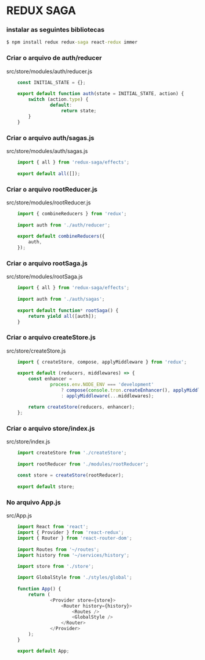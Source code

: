 # REDUX SAGA

### instalar as seguintes bibliotecas

```cmd 
$ npm install redux redux-saga react-redux immer
```

### Criar o arquivo de auth/reducer
src/store/modules/auth/reducer.js
```js
	const INITIAL_STATE = {};
	
	export default function auth(state = INITIAL_STATE, action) {
  		switch (action.type) {
    			default:
      				return state;
  		}
	}
```

### Criar o arquivo auth/sagas.js
src/store/modules/auth/sagas.js
```js
	import { all } from 'redux-saga/effects';
	
	export default all([]);
```

### Criar o arquivo rootReducer.js
src/store/modules/rootReducer.js
```js
	import { combineReducers } from 'redux';
	
	import auth from './auth/reducer';
	
	export default combineReducers({
  		auth,
	});
```

### Criar o arquivo rootSaga.js
src/store/modules/rootSaga.js
```js
	import { all } from 'redux-saga/effects';
	
	import auth from './auth/sagas';
	
	export default function* rootSaga() {
  		return yield all([auth]);
	}
```

### Criar o arquivo createStore.js
src/store/createStore.js
```js
	import { createStore, compose, applyMiddleware } from 'redux';
	
	export default (reducers, middlewares) => {
  		const enhancer =
    			process.env.NODE_ENV === 'development'
      				? compose(console.tron.createEnhancer(), applyMiddleware(...middlewares))
      				: applyMiddleware(...middlewares);

	  	return createStore(reducers, enhancer);
	};
```

### Criar o arquivo store/index.js
src/store/index.js
```js
	import createStore from './createStore';
	
	import rootReducer from './modules/rootReducer';
		
	const store = createStore(rootReducer);
		
	export default store;
```

### No arquivo App.js
src/App.js
```js
	import React from 'react';
	import { Provider } from 'react-redux';
	import { Router } from 'react-router-dom';
	
	import Routes from '~/routes';
	import history from '~/services/history';
	
	import store from './store';

	import GlobalStyle from './styles/global';
	
	function App() {
  		return (
    			<Provider store={store}>
      				<Router history={history}>
        				<Routes />
        				<GlobalStyle />
      				</Router>
    			</Provider>
  		);
	}

	export default App;
```
